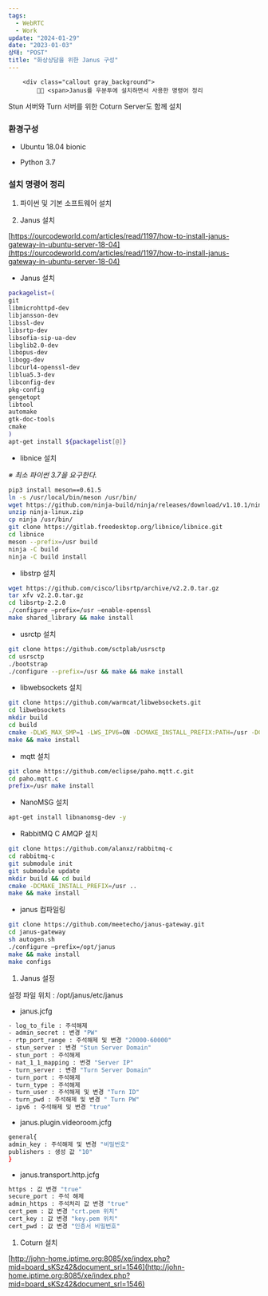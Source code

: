 ```yaml
---
tags:
  - WebRTC
  - Work
update: "2024-01-29"
date: "2023-01-03"
상태: "POST"
title: "화상상담을 위한 Janus 구성"
---
```


        <div class="callout gray_background">
            👨‍💻 <span>Janus를 우분투에 설치하면서 사용한 명령어 정리
Stun 서버와 Turn 서버를 위한 Coturn Server도 함께 설치</span>
        </div>
### 환경구성

- Ubuntu 18.04 bionic

- Python 3.7

### 설치 명령어 정리

1. 파이썬 및 기본 소프트웨어 설치

1. Janus 설치

[https://ourcodeworld.com/articles/read/1197/how-to-install-janus-gateway-in-ubuntu-server-18-04](https://ourcodeworld.com/articles/read/1197/how-to-install-janus-gateway-in-ubuntu-server-18-04)

  - Janus 설치

```bash
packagelist=( 
git 
libmicrohttpd-dev 
libjansson-dev 
libssl-dev 
libsrtp-dev 
libsofia-sip-ua-dev 
libglib2.0-dev 
libopus-dev 
libogg-dev 
libcurl4-openssl-dev 
liblua5.3-dev 
libconfig-dev 
pkg-config 
gengetopt 
libtool 
automake 
gtk-doc-tools 
cmake 
) 
apt-get install ${packagelist[@]}
```

  - libnice 설치

*※ 최소 파이썬 3.7을 요구한다.* 

```bash
pip3 install meson==0.61.5 
ln -s /usr/local/bin/meson /usr/bin/ 
wget https://github.com/ninja-build/ninja/releases/download/v1.10.1/ninja-linux.zip 
unzip ninja-linux.zip 
cp ninja /usr/bin/ 
git clone https://gitlab.freedesktop.org/libnice/libnice.git
cd libnice 
meson --prefix=/usr build 
ninja -C build 
ninja -C build install
```

  - libstrp 설치

```bash
wget https://github.com/cisco/libsrtp/archive/v2.2.0.tar.gz 
tar xfv v2.2.0.tar.gz 
cd libsrtp-2.2.0 
./configure —prefix=/usr —enable-openssl 
make shared_library && make install
```

  - usrctp 설치

```bash
git clone https://github.com/sctplab/usrsctp 
cd usrsctp 
./bootstrap 
./configure --prefix=/usr && make && make install
```

  - libwebsockets 설치

```bash
git clone https://github.com/warmcat/libwebsockets.git 
cd libwebsockets 
mkdir build 
cd build 
cmake -DLWS_MAX_SMP=1 -LWS_IPV6=ON -DCMAKE_INSTALL_PREFIX:PATH=/usr -DCMAKE_C_FLAGS="-fpic" .. 
make && make install
```

  - mqtt 설치

```bash
git clone https://github.com/eclipse/paho.mqtt.c.git 
cd paho.mqtt.c 
prefix=/usr make install
```

  - NanoMSG 설치

```bash
apt-get install libnanomsg-dev -y
```

  - RabbitMQ C AMQP 설치

```bash
git clone https://github.com/alanxz/rabbitmq-c 
cd rabbitmq-c 
git submodule init 
git submodule update 
mkdir build && cd build 
cmake -DCMAKE_INSTALL_PREFIX=/usr ..
make && make install
```

  - janus 컴파일링

```bash
git clone https://github.com/meetecho/janus-gateway.git
cd janus-gateway
sh autogen.sh
./configure —prefix=/opt/janus
make && make install
make configs
```

1. Janus 설정

설정 파일 위치 : /opt/janus/etc/janus

  - janus.jcfg

```bash
- log_to_file : 주석해제 
- admin_secret : 변경 "PW" 
- rtp_port_range : 주석해제 및 변경 "20000-60000" 
- stun_server : 변경 "Stun Server Domain" 
- stun_port : 주석해제 
- nat_1_1_mapping : 변경 "Server IP" 
- turn_server : 변경 "Turn Server Domain" 
- turn_port : 주석해제 
- turn_type : 주석해제 
- turn_user : 주석해제 및 변경 "Turn ID" 
- turn_pwd : 주석해제 및 변경 " Turn PW" 
- ipv6 : 주석해제 및 변경 "true"
```

  - janus.plugin.videoroom.jcfg

```bash
general{ 
admin_key : 주석해제 및 변경 "비밀번호" 
publishers : 생성 값 "10" 
}
```

  - janus.transport.http.jcfg

```bash
https : 값 변경 "true" 
secure_port : 주석 해제 
admin_https : 주석처리 값 변경 "true" 
cert_pem : 값 변경 "crt.pem 위치" 
cert_key : 값 변경 "key.pem 위치" 
cert_pwd : 값 변경 "인증서 비밀번호"
```

1. Coturn 설치

[http://john-home.iptime.org:8085/xe/index.php?mid=board_sKSz42&document_srl=1546](http://john-home.iptime.org:8085/xe/index.php?mid=board_sKSz42&document_srl=1546)




